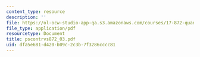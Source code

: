 ```yaml
---
content_type: resource
description: ''
file: https://ol-ocw-studio-app-qa.s3.amazonaws.com/courses/17-872-quantitative-research-in-political-science-and-public-policy-spring-2004/dfa5e681d420b09c2c3b7f3286cccc81_pscontrvs872_03.pdf
file_type: application/pdf
resourcetype: Document
title: pscontrvs872_03.pdf
uid: dfa5e681-d420-b09c-2c3b-7f3286cccc81
---
```

